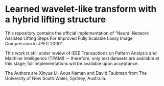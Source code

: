 # Learned wavelet-like transform with a hybrid lifting structure
 This repository contains the official implementation of "Neural Network Assisted Lifting Steps For Improved Fully Scalable Lossy Image Compression in JPEG 2000".

 This work is still under review of IEEE Transactions on Pattern Analysis and Machine Intelligence (TPAMI) -- therefore, only test datasets are available at this stage; full implementations will be available upon acceptance.

 The Authors are Xinyue LI, Aous Naman and David Taubman from The University of New South Wales, Sydney, Australia.

